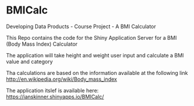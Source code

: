 # BMICalc
Developing Data Products - Course Project - A BMI Calculator

This Repo contains the code for the Shiny Application Server for a BMI (Body Mass Index) Calculator

The application will take height and weight user input and calculate a BMI value and category

Tha calculations are based on the information available at the following link
http://en.wikipedia.org/wiki/Body_mass_index

The application itslef is available here:
https://ianskinner.shinyapps.io/BMICalc/
